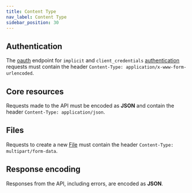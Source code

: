 ```yaml
---
title: Content Type
nav_label: Content Type
sidebar_position: 30
---
```


## Authentication

The [oauth](https://oauth.net/2/) endpoint for `implicit` and `client_credentials` [authentication](/docs/authentication/overview) requests must contain the header `Content-Type: application/x-www-form-urlencoded`.

## Core resources

Requests made to the API must be encoded as **JSON** and contain the header `Content-Type: application/json`.

## Files

Requests to create a new [File](/docs/pxm/products/product-assets/files-overview) must contain the header `Content-Type: multipart/form-data`.

## Response encoding

Responses from the API, including errors, are encoded as **JSON**.
